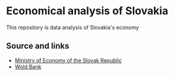 # Economical analysis of Slovakia
This repository is data analysis of Slovakia's economy

## Source and links
- [Ministry of Economy of the Slovak Republic](https://www.mhsr.sk/)
- [Wold Bank](https://data.worldbank.org/country/slovak-republic)